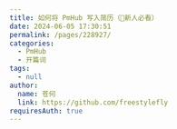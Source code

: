 ```yaml
---
title: 如何将 PmHub 写入简历（🌟新人必看）
date: 2024-06-05 17:30:51
permalink: /pages/228927/
categories: 
  - PmHub
  - 开篇词
tags: 
  - null
author: 
  name: 苍何
  link: https://github.com/freestylefly
requiresAuth: true
---
```

